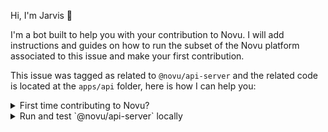 Hi, I'm Jarvis 🤖

I'm a bot built to help you with your contribution to Novu. 
I will add instructions and guides on how to run the subset of the Novu platform associated to this issue and make your first contribution.

This issue was tagged as related to `@novu/api-server` and the related code is located at the `apps/api` folder, here is how I can help you:

<details>
  <summary>First time contributing to Novu?</summary>

  If that's the first time you want to contribute to Novu here are a few simple steps to get you started:
  1. Fork the repository and clone your fork to your local machine.
  2. Install the dependencies using `npm run setup:project`.
  3. Create a new branch with the number of the issue, for example: `1454-fix-something-cool` and start contributing based on the [Contributing Guide](https://docs.novu.co/community/run-in-local-machine?utm_campaign=github-jarvis) or the short guide in the section below.
  4. Create a Pull request and follow the template of creation 
</details>

<details>
  <summary>Run and test `@novu/api-server` locally</summary>

  ### Run API in watch mode
  The easiest way to start the API is to run `npm run start:api` from the root of the repository

  ### Run API integration tests
  To validate your changes or simply to run the e2e tests run `npm run start:e2e:api`. All the e2e tests have the `.e2e.ts` suffix and usually are located near the controller files of each module.
</details>
